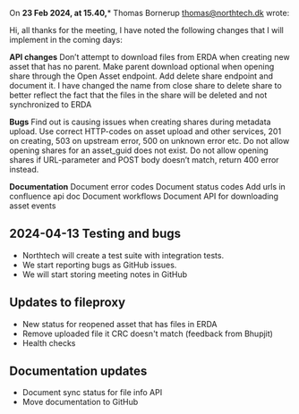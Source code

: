 On **23 Feb 2024, at 15.40,*** Thomas Bornerup <thomas@northtech.dk> wrote:
 
Hi, all thanks for the meeting, I have noted the following changes that I will implement in the coming days:
 
**API changes**
Don’t attempt to download files from ERDA when creating new asset that has no parent.
Make parent download optional when opening share through the Open Asset endpoint.
Add delete share endpoint and document it.
I have changed the name from close share to delete share to better reflect the fact that the files in the share will be deleted and not synchronized to ERDA
 
**Bugs**
Find out is causing issues when creating shares during metadata upload.
Use correct HTTP-codes on asset upload and other services, 201 on creating, 503 on upstream error, 500 on unknown error etc.
Do not allow opening shares for an asset_guid does not exist.
Do not allow opening shares if URL-parameter and POST body doesn’t match, return 400 error instead.
 
**Documentation**
Document error codes
Document status codes
Add urls in confluence api doc
Document workflows
Document API for downloading asset events
 







2024-04-13 Testing and bugs
- 
- Northtech will create a test suite with integration tests.
- We start reporting bugs as GitHub issues.
- We will start storing meeting notes in GitHub


Updates to fileproxy
-
- New status for reopened asset that has files in ERDA
- Remove uploaded file it CRC doesn't match (feedback from Bhupjit)
- Health checks

Documentation updates
- 
- Document sync status for file info API
- Move documentation to GitHub
